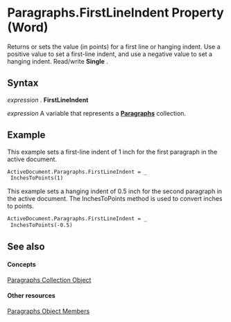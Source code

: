 
# Paragraphs.FirstLineIndent Property (Word)

Returns or sets the value (in points) for a first line or hanging indent. Use a positive value to set a first-line indent, and use a negative value to set a hanging indent. Read/write  **Single** .


## Syntax

 _expression_ . **FirstLineIndent**

 _expression_ A variable that represents a **[Paragraphs](bdc7a183-2a98-7d47-c86a-5cecd6c91449.md)** collection.


## Example

This example sets a first-line indent of 1 inch for the first paragraph in the active document.


```vb
ActiveDocument.Paragraphs.FirstLineIndent = _ 
 InchesToPoints(1)
```

This example sets a hanging indent of 0.5 inch for the second paragraph in the active document. The InchesToPoints method is used to convert inches to points.




```vb
ActiveDocument.Paragraphs.FirstLineIndent = _ 
 InchesToPoints(-0.5)
```


## See also


#### Concepts


[Paragraphs Collection Object](bdc7a183-2a98-7d47-c86a-5cecd6c91449.md)
#### Other resources


[Paragraphs Object Members](490e2695-3cdd-4906-f730-583d18486aa2.md)
